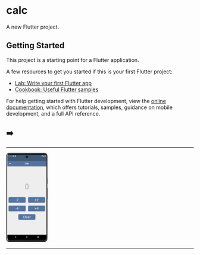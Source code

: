 # calc

A new Flutter project.

## Getting Started

This project is a starting point for a Flutter application.

A few resources to get you started if this is your first Flutter project:

- [Lab: Write your first Flutter app](https://docs.flutter.dev/get-started/codelab)
- [Cookbook: Useful Flutter samples](https://docs.flutter.dev/cookbook)

For help getting started with Flutter development, view the
[online documentation](https://docs.flutter.dev/), which offers tutorials,
samples, guidance on mobile development, and a full API reference.
<h2>➡️ </h2>
<hr>
<p>
<a href ="https://github.com/Prafulpatnecha/calc/tree/master/lib">
<img src="https://github.com/Prafulpatnecha/calc/blob/master/Calculator.png" width="22%" Height="35%">
</a>
</p>
<hr>
